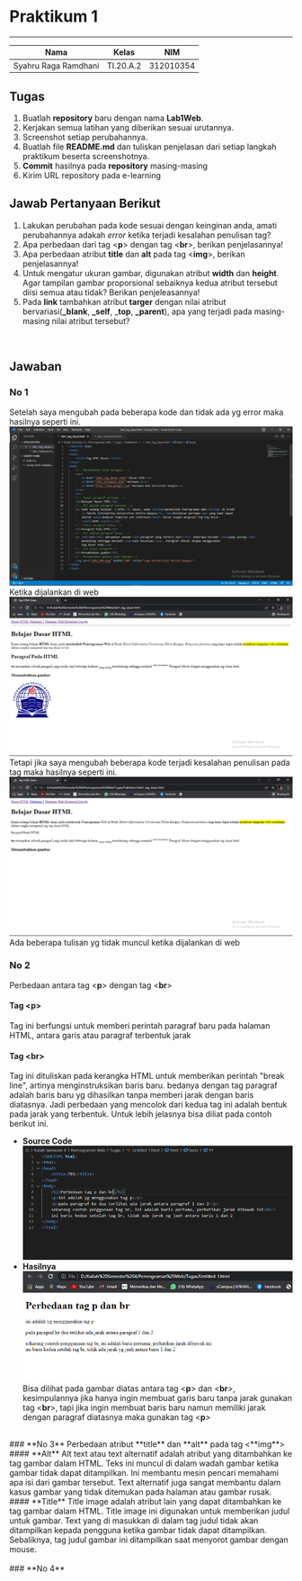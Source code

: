 # **Praktikum 1**
  ---------------
|Nama			|Kelas		|NIM		|
|-----			|-----		|-----		|
|Syahru	Raga Ramdhani	|TI.20.A.2	|312010354	|

## **Tugas**
1. Buatlah **repository** baru dengan nama **Lab1Web**.
2. Kerjakan semua latihan yang diberikan sesuai urutannya.
3. Screenshot setiap perubahannya.
4. Buatlah file **README.md** dan tuliskan penjelasan dari setiap langkah praktikum beserta screenshotnya.
5. **Commit** hasilnya pada **repository** masing-masing
6. Kirim URL repository pada e-learning

## **Jawab Pertanyaan Berikut**
1. Lakukan perubahan pada kode sesuai dengan keinginan anda, amati perubahannya adakah *error* ketika terjadi kesalahan penulisan tag?
2. Apa perbedaan dari tag <**p**> dengan tag <**br**>, berikan penjelasannya!
3. Apa perbedaan atribut **title** dan **alt** pada tag <**img**>, berikan penjelasannya!
4. Untuk mengatur ukuran gambar, digunakan atribut **width** dan **height**. Agar tampilan gambar proporsional sebaiknya kedua atribut tersebut diisi semua atau tidak? Berikan penjeleasannya!
5. Pada **link** tambahkan atribut **targer** dengan nilai atribut bervariasi(**_blank**, **_self**, _**top**, **_parent**), apa yang terjadi pada masing-masing nilai atribut tersebut?
<br/>

## **Jawaban**
### **No 1**
Setelah saya mengubah pada beberapa kode dan tidak ada yg error maka hasilnya seperti ini.<br>
![Gambar](/Gambar/Gambar1.PNG)
Ketika dijalankan di web <br>
![Gambar](/Gambar/Capture2.PNG)
Tetapi jika saya mengubah beberapa kode terjadi kesalahan penulisan pada tag maka hasilnya seperti ini.<br>
![Gambar](/Gambar/Capture3.PNG)
Ada beberapa tulisan yg tidak muncul ketika dijalankan di web
<br/>
### **No 2**
Perbedaan antara tag <**p**> dengan tag <**br**>
#### **Tag <**p**>**
Tag ini berfungsi untuk memberi perintah paragraf baru pada halaman HTML, antara garis atau paragraf terbentuk jarak
#### **Tag <**br**>**
Tag ini dituliskan pada kerangka HTML untuk memberikan perintah "break line", artinya menginstruksikan baris baru. bedanya dengan tag paragraf adalah baris baru yg dihasilkan tanpa memberi jarak dengan baris diatasnya.
Jadi perbedaan yang mencolok dari kedua tag ini adalah bentuk pada jarak yang terbentuk. Untuk lebih jelasnya bisa diliat pada contoh berikut ini. <br>
* **Source Code** <br>
![Gambar](/Gambar/Capture4.PNG)
* **Hasilnya** <br>
![Gambar](/Gambar/Capture5.PNG)
Bisa dilihat pada gambar diatas antara tag <**p**> dan <**br**>, kesimpulannya jika hanya ingin membuat garis baru tanpa jarak gunakan tag <**br**>, tapi jika ingin membuat baris baru namun memiliki jarak dengan paragraf diatasnya maka gunakan tag <**p**>
<br/>
### **No 3**
Perbedaan atribut **title** dan **alt** pada tag <**img**><br/>
#### **Alt**
Alt text atau text alternatif adalah atribut yang ditambahkan ke tag gambar dalam HTML. Teks ini muncul di dalam wadah gambar ketika gambar tidak dapat ditampilkan. Ini membantu mesin pencari memahami apa isi dari gambar tersebut. Text alternatif juga sangat membantu dalam kasus gambar yang tidak ditemukan pada halaman atau gambar rusak.<br/>
#### **Title**
Title image adalah atribut lain yang dapat ditambahkan ke tag gambar dalam HTML. Title image ini digunakan untuk memberikan judul untuk gambar. Text yang di masukkan di dalam tag judul tidak akan ditampilkan kepada pengguna ketika gambar tidak dapat ditampilkan. Sebaliknya, tag judul gambar ini ditampilkan saat menyorot gambar dengan mouse.<br/>
<br/>
### **No 4**